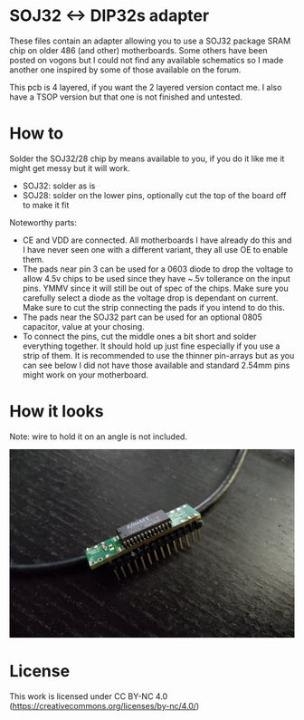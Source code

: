 # SOJ32 <-> DIP32s adapter

These files contain an adapter allowing you to use a SOJ32 package SRAM chip on older 486 (and other) motherboards. Some others have been posted on vogons but I could not find any available schematics so I made another one inspired by some of those available on the forum.

This pcb is 4 layered, if you want the 2 layered version contact me. I also have a TSOP version but that one is not finished and untested.

# How to

Solder the SOJ32/28 chip by means available to you, if you do it like me it might get messy but it will work. 

* SOJ32: solder as is
* SOJ28: solder on the lower pins, optionally cut the top of the board off to make it fit

Noteworthy parts:

* CE and VDD are connected. All motherboards I have already do this and I have never seen one with a different variant, they all use OE to enable them. 
* The pads near pin 3 can be used for a 0603 diode to drop the voltage to allow 4.5v chips to be used since they have ~.5v tollerance on the input pins. YMMV since it will still be out of spec of the chips. Make sure you carefully select a diode as the voltage drop is dependant on current. Make sure to cut the strip connecting the pads if you intend to do this.
* The pads near the SOJ32 part can be used for an optional 0805 capacitor, value at your chosing.
* To connect the pins, cut the middle ones a bit short and solder everything together. It should hold up just fine especially if you use a strip of them. It is recommended to use the thinner pin-arrays but as you can see below I did not have those available and standard 2.54mm pins might work on your motherboard.

# How it looks

Note: wire to hold it on an angle is not included.

![image](image.jpg)

# License

This work is licensed under CC BY-NC 4.0 (https://creativecommons.org/licenses/by-nc/4.0/)
